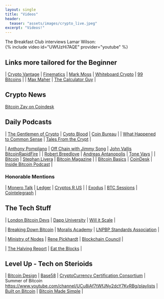 ```yaml
---
layout: single
title: "Videos"
header:
  teaser: "assets/images/crypto_live.jpeg"
excerpt: "Videos!"
---
```

The Breakfast Club interviews Lamar Wilson:<br>
{% include video id="UWfJzHi7AQE" provider="youtube" %}

## Links more tailored for the Beginner

| [Crypto Vantage]( https://www.youtube.com/c/CryptoVantage)	| [Finematics](https://www.youtube.com/c/Finematics) | [Mark Moss](https://www.youtube.com/c/MarkMoss)
| [Whiteboard Crypto](https://www.youtube.com/c/WhiteboardCrypto) | [99 Bitcoins](https://www.youtube.com/c/Bitcoinwithpaypal) |
| [Max Maher](https://www.youtube.com/c/MaxMaher) | 
[The Calculator Guy](https://www.youtube.com/c/TheCalculatorGuy) |

## Crypto News
[Bitcoin Zay on Coindesk](https://www.coindesk.com/tv/community-crypto/)

## Daily Podcasts

| [The Gentlemen of Crypto](https://www.youtube.com/c/TheGentlemenofCrypto) | [Cypto Blood](https://www.youtube.com/c/CryptoBlood) | [Coin Bureau](https://www.youtube.com/c/CoinBureau) |
| [What Happened to Common Sense](https://www.youtube.com/c/WhatHappenedToCommonSense) | [Tales From the Crypt](https://www.youtube.com/c/TFTC21) |

| [Anthony Pompliano](https://www.youtube.com/c/AnthonyPompliano) | [Off Chain with Jimmy Song](https://www.youtube.com/c/OffChainwithJimmySong) | [John Vallis BitcoinRapidFire](https://www.youtube.com/c/JohnVallisBitcoinRapidFire) |
| [Robert Breedlove](https://www.youtube.com/c/RobertBreedlove22) | [Andreas Antanopolis](https://www.youtube.com/c/aantonop) | [Tone Vays](https://www.youtube.com/c/tonevays) |
| [Bitcoin](https://www.youtube.com/c/BITC0IN) | [Stephan Livera](https://www.youtube.com/c/StephanLivera) | [Bitcoin Magazine](https://www.youtube.com/c/BitcoinMagazine) | 
| [Bitcoin Basics](https://www.youtube.com/c/BitcoinBasics) | [CoinDesk](https://www.youtube.com/c/Coindesk) | [Inside Bitcoin Podcast](https://www.youtube.com/channel/UC9uJjKyMpCH4XGL39KtMAHw) |
### Honorable Mentions
| [Monero Talk](https://www.youtube.com/c/MoneroTalk) | [Ledger](https://www.youtube.com/c/Ledger) | [Cryptos R US](https://www.youtube.com/c/CryptosRUs) |
| [Exodus](https://www.youtube.com/c/exodus) | [BTC Sessions](https://www.youtube.com/c/BTCSessions) | [Cointelegraph](https://www.youtube.com/c/cointelegraph_com) |


## The Tech Stuff

| [London Bitcoin Devs](https://www.youtube.com/channel/UCAcGdRw9Q-Ga_0Eap9_D_NQ) | [Dapp University](https://www.youtube.com/c/DappUniversity) | [Will it Scale](https://www.youtube.com/c/WillitScale) |

| [Breaking Down Bitcoin](https://www.youtube.com/c/BreakingDownBitcoin) | [Moralis Academy](https://www.youtube.com/channel/UCT2E5faQg9DY-HAyKmVEE_Q) | [LNPBP Standards Association](https://www.youtube.com/c/LNPBP) |

| [Ministry of Nodes](https://www.youtube.com/c/MinistryofNodes) | [Rene Pickhardt](https://www.youtube.com/c/RenePickhardt) | [Blockchain Council](https://www.youtube.com/c/BlockchainCouncil) |

| [The Halving Report](https://www.youtube.com/channel/UC9V2ORC2mFwmeulX3Dcc1hg) | [Eat the Blocks](https://www.youtube.com/c/EatTheBlocks) |

## Level Up - Tech on Sterioids

| [Bitcoin Design](https://www.youtube.com/c/BitcoinDesign) | [Base58](https://www.youtube.com/c/Base58btc) | [CryptoCurrency Certification Consortium](https://www.youtube.com/c/CryptoCurrencyCertificationConsortium) |
Summer of Bitcoin  https://www.youtube.com/channel/UCu8iAf7tWfJNy2dcY7KvRBg/playlists | [Built on Bitcoin](https://www.youtube.com/c/BuiltonBitcoin) | [Bitcoin Made Simple](https://www.youtube.com/channel/UCP45hAIFdQKOhyAQdDG9mGQ) |
